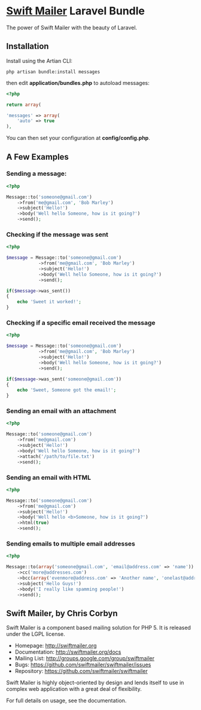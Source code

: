 # [Swift Mailer](http://swiftmailer.org) Laravel Bundle

The power of Swift Mailer with the beauty of Laravel.

## Installation

Install using the Artian CLI:

	php artisan bundle:install messages

then edit **application/bundles.php** to autoload messages:

```php
<?php

return array(

'messages' => array(
	'auto' => true
),

```
	
You can then set your configuration at **config/config.php**.

## A Few Examples

### Sending a message:

```php
<?php

Message::to('someone@gmail.com')
	->from('me@gmail.com', 'Bob Marley')
	->subject('Hello!')
	->body('Well hello Someone, how is it going?')
	->send();
```

### Checking if the message was sent

```php
<?php

$message = Message::to('someone@gmail.com')
			->from('me@gmail.com', 'Bob Marley')
			->subject('Hello!')
			->body('Well hello Someone, how is it going?')
			->send();

if($message->was_sent())
{
	echo 'Sweet it worked!';
}
```

### Checking if a specific email received the message

```php
<?php

$message = Message::to('someone@gmail.com')
			->from('me@gmail.com', 'Bob Marley')
			->subject('Hello!')
			->body('Well hello Someone, how is it going?')
			->send();

if($message->was_sent('someone@gmail.com'))
{
	echo 'Sweet, Someone got the email!';
}
```

### Sending an email with an attachment

```php
<?php

Message::to('someone@gmail.com')
	->from('me@gmail.com')
	->subject('Hello!')
	->body('Well hello Someone, how is it going?')
	->attach('/path/to/file.txt')
	->send();
```

### Sending an email with HTML

```php
<?php

Message::to('someone@gmail.com')
	->from('me@gmail.com')
	->subject('Hello!')
	->body('Well hello <b>Someone, how is it going?')
	->html(true)
	->send();
```

### Sending emails to multiple email addresses

```php
<?php

Message::to(array('someone@gmail.com', 'email@address.com' => 'name'))
	->cc('more@addresses.com')
	->bcc(array('evenmore@address.com' => 'Another name', 'onelast@address.com'))
	->subject('Hello Guys!')
	->body('I really like spamming people!')
	->send(); 
```

## Swift Mailer, by Chris Corbyn

Swift Mailer is a component based mailing solution for PHP 5.
It is released under the LGPL license.

- Homepage:      http://swiftmailer.org
- Documentation: http://swiftmailer.org/docs
- Mailing List:  http://groups.google.com/group/swiftmailer
- Bugs:          https://github.com/swiftmailer/swiftmailer/issues
- Repository:    https://github.com/swiftmailer/swiftmailer

Swift Mailer is highly object-oriented by design and lends itself
to use in complex web application with a great deal of flexibility.

For full details on usage, see the documentation.